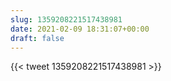 ```yaml
---
slug: 1359208221517438981
date: 2021-02-09 18:31:07+00:00
draft: false
---
```


{{< tweet 1359208221517438981 >}}
